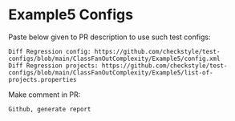 # Example5 Configs
Paste below given to PR description to use such test configs:
```
Diff Regression config: https://github.com/checkstyle/test-configs/blob/main/ClassFanOutComplexity/Example5/config.xml
Diff Regression projects: https://github.com/checkstyle/test-configs/blob/main/ClassFanOutComplexity/Example5/list-of-projects.properties
```
Make comment in PR:
```
Github, generate report
```
